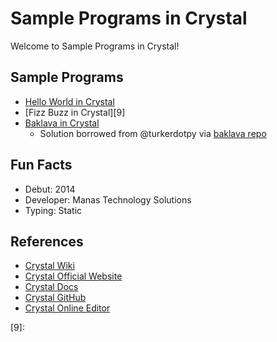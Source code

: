 # Sample Programs in Crystal

Welcome to Sample Programs in Crystal!

## Sample Programs

- [Hello World in Crystal][2]
- [Fizz Buzz in Crystal][9]
- [Baklava in Crystal][8]
  - Solution borrowed from @turkerdotpy via [baklava repo][1]

## Fun Facts

- Debut: 2014
- Developer: Manas Technology Solutions
- Typing: Static

## References

- [Crystal Wiki][3]
- [Crystal Official Website][4]
- [Crystal Docs][5]
- [Crystal GitHub][6]
- [Crystal Online Editor][7]

[1]: https://github.com/toturkmen/baklava
[2]: https://therenegadecoder.com/code/hello-world-in-crystal/
[3]: https://en.wikipedia.org/wiki/Crystal_(programming_language)
[4]: https://crystal-lang.org/
[5]: https://crystal-lang.org/docs/
[6]: https://github.com/crystal-lang/crystal
[7]: https://play.crystal-lang.org/
[8]: https://github.com/TheRenegadeCoder/sample-programs/issues/425
[9]: 
